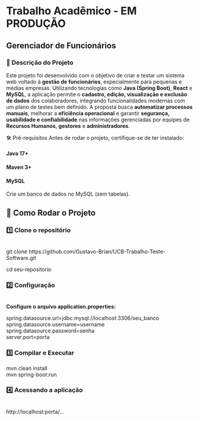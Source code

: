 # Trabalho Acadêmico - EM PRODUÇÃO

## Gerenciador de Funcionários

### 📝 Descrição do Projeto

Este projeto foi desenvolvido com o objetivo de criar e testar um sistema web voltado à **gestão de funcionários**, especialmente para pequenas e médias empresas. Utilizando tecnologias como **Java (Spring Boot)**, **React** e **MySQL**, a aplicação permite o **cadastro, edição, visualização e exclusão de dados** dos colaboradores, integrando funcionalidades modernas com um plano de testes bem definido. A proposta busca **automatizar processos manuais**, melhorar a **eficiência operacional** e garantir **segurança, usabilidade e confiabilidade** nas informações gerenciadas por equipes de **Recursos Humanos**, **gestores** e **administradores**.


🛠 Pré-requisitos Antes de rodar o projeto, certifique-se de ter instalado:

<h4>Java 17+</h4>

<h4>Maven 3+</h4>

<h4>MySQL</h4>

Crie um banco de dados no MySQL (sem tabelas).

<h2>🚀 Como Rodar o Projeto</h2>

<h3>1️⃣ Clone o repositório</h3> <br>
git clone https://github.com/Gustavo-Brian/UCB-Trabalho-Teste-Software.git

cd seu-repositorio

<h3>2️⃣ Configuração</h3> <br>
<strong>Configure o arquivo application.properties:</strong>

spring.datasource.url=jdbc:mysql://localhost:3306/seu_banco <br>
spring.datasource.username=username <br>
spring.datasource.password=senha<br>
server.port=porta

<h3>3️⃣ Compilar e Executar</h3>

mvn clean install<br>
mvn spring-boot:run

<h3>4️⃣ Acessando a aplicação</h3> <br>
http://localhost:porta/...
